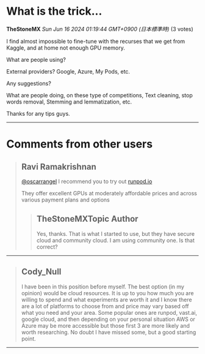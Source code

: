 # What is the trick...

**TheStoneMX** *Sun Jun 16 2024 01:19:44 GMT+0900 (日本標準時)* (3 votes)

I find almost impossible to fine-tune with the recurses that we get from Kaggle, and at home not enough GPU memory.

What are people using?

External providers? Google, Azure, My Pods, etc.

Any suggestions?

What are people doing, on these type of competitions, Text cleaning, stop words removal, Stemming and lemmatization, etc.

Thanks for any tips guys.



---

 # Comments from other users

> ## Ravi Ramakrishnan
> 
> [@oscarrangel](https://www.kaggle.com/oscarrangel) I recommend you to try out [runpod.io](https://www.runpod.io/)
> 
> They offer excellent GPUs at moderately affordable prices and across various payment plans and options
> 
> 
> 
> > ## TheStoneMXTopic Author
> > 
> > Yes, thanks. That is what I started to use, but they have secure cloud and community cloud. I am using community one. Is that correct?
> > 
> > 
> > 


---

> ## Cody_Null
> 
> I have been in this position before myself. The best option (in my opinion) would be cloud resources. It is up to you how much you are willing to spend and what experiments are worth it and I know there are a lot of platforms to choose from and price may vary based off what you need and your area. Some popular ones are runpod, vast.ai, google cloud, and then depending on your personal situation AWS or Azure may be more accessible but those first 3 are more likely and worth researching. No doubt I have missed some, but a good starting point. 
> 
> 
> 


---

